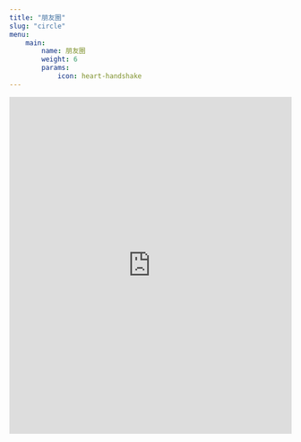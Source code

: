 ```yaml
---
title: "朋友圈"
slug: "circle"
menu:
    main:
        name: 朋友圈
        weight: 6
        params: 
            icon: heart-handshake
---
```


<iframe src="https://mumulhl.eu.org/friend-circle?v=1" width="100%" height="600rem" style="border:none;"></iframe>
